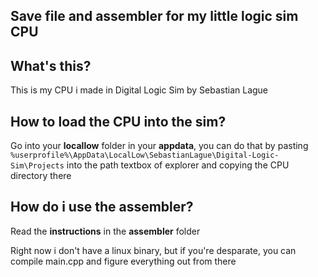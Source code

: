 ## Save file and assembler for my little logic sim CPU

## What's this?
This is my CPU i made in Digital Logic Sim by Sebastian Lague

## How to load the CPU into the sim?
Go into your **locallow** folder in your **appdata**, you can do that by pasting `%userprofile%\AppData\LocalLow\SebastianLague\Digital-Logic-Sim\Projects` into the path textbox of explorer and copying the CPU directory there

## How do i use the assembler?
Read the **instructions** in the **assembler** folder

Right now i don't have a linux binary, but if you're desparate, you can compile main.cpp and figure everything out from there
